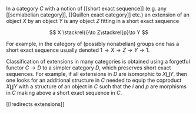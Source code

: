 In a category $C$ with a notion of [[short exact sequence]] (e.g. any [[semiabelian category]], [[Quillen exact category]] etc.) an extension of an object $X$ by an object $Y$ is any object $Z$ fitting in a short exact sequence

$$ 
X \stackrel{i}\to Z\stackrel{p}\to Y
$$

For example, in the category of (possibly nonabelian) groups one has a short exact sequence usually denoted $1\to X\to Z\to Y\to 1$. 

Classification of extensions in many categories is obtained using a forgetful functor $C\to D$ to a simpler category $D$, which preserves short exact sequences. For example, if all extensions in $D$ are isomorphic to $X\coprod Y$, then one looks for an additional structure in $C$ needed to equip the coproduct $X\coprod Y$ with a structure of an object in $C$ such that the $i$ and $p$ are morphisms in
$C$ making above a short exact sequence in $C$.

[[!redirects extensions]]